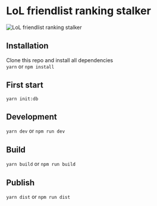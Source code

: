 # LoL friendlist ranking stalker

![LoL friendlist ranking stalker](https://user-images.githubusercontent.com/32564108/151961241-d387f21c-926b-46fe-82d4-ab41456154ae.png)

## Installation

Clone this repo and install all dependencies  
`yarn` or `npm install`

## First start

`yarn init:db`

## Development

`yarn dev` or `npm run dev`

## Build

`yarn build` or `npm run build`

## Publish

`yarn dist` or `npm run dist`

